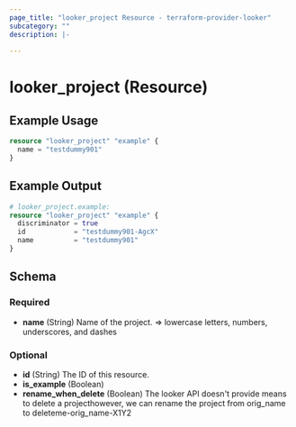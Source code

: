 ```yaml
---
page_title: "looker_project Resource - terraform-provider-looker"
subcategory: ""
description: |-
  
---
```

# looker_project (Resource)

## Example Usage
```terraform
resource "looker_project" "example" {
  name = "testdummy901"
}
```

## Example Output
```terraform
# looker_project.example:
resource "looker_project" "example" {
  discriminator = true
  id            = "testdummy901-AgcX"
  name          = "testdummy901"
}
```

<!-- schema generated by tfplugindocs -->
## Schema

### Required

- **name** (String) Name of the project. => lowercase letters, numbers, underscores, and dashes

### Optional

- **id** (String) The ID of this resource.
- **is_example** (Boolean)
- **rename_when_delete** (Boolean) The looker API doesn't provide means to delete a projecthowever, we can rename the project from orig_name to deleteme-orig_name-X1Y2

